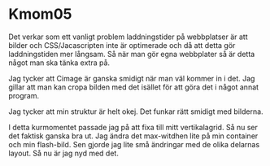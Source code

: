 Kmom05
===============================

Det verkar som ett vanligt problem laddningstider på webbplatser är att bilder och CSS/Jacascripten inte är optimerade och då att detta gör laddningstiden mer långsam. Så när man gör egna webbplater så är detta något man ska tänka extra på.

Jag tycker att Cimage är ganska smidigt när man väl kommer in i det. Jag gillar att man kan cropa bilden med det isället för att göra det i något annat program.

Jag tycker att min struktur är helt okej. Det funkar rätt smidigt med bilderna.

I detta kurmomentet passade jag på att fixa till mitt vertikalagrid. Så nu ser det faktisk ganska bra ut. Jag ändra det max-witdhen lite på min container och min flash-bild. Sen gjorde jag lite små ändringar med de olika delarnas layout. Så nu är jag nyd med det.
